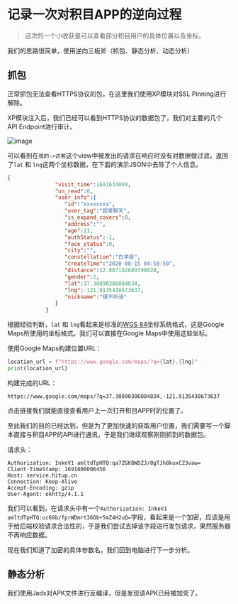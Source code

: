 # 记录一次对积目APP的逆向过程

> 这次的一个小收获是可以查看部分积目用户的具体位置以及坐标。

我们的思路很简单，使用逆向三板斧（抓包、静态分析、动态分析）

## 抓包

正常抓包无法查看HTTPS协议的包，在这里我们使用XP模块对SSL Pinning进行解除。

XP模块注入后，我们已经可以看到HTTPS协议的数据包了，我们对主要的几个API Endpoint进行审计。

![image](https://github.com/Evil0ctal/JiMu-APP-Client/assets/20760448/afd94a50-bfe7-412c-8e6f-fe2fcef8f5fb)


可以看到在`我的->访客`这个view中被发出的请求在响应时没有对数据做过滤，返回了`lat` 和 `lng`这两个坐标数据，在下面的演示JSON中去除了个人信息。

```json
{
               "visit_time":1691634089,
               "un_read":0,
               "user_info":{
                  "id":"xxxxxxxx",
                  "user_tag":"超爱聊天",
                  "is_expand_covers":0,
                  "address":"",
                  "age":21,
                  "authStatus":-1,
                  "face_status":0,
                  "city":"",
                  "constellation":"白羊座",
                  "createTime":"2020-08-15 04:58:50",
                  "distance":12.887182889398028,
                  "gender":2,
                  "lat":37.30890306084834,
                  "lng":-121.9135438673637,
                  "nickname":"很不听话"
               }
            }
```

根据经验判断，`lat` 和 `lng`看起来是标准的[WGS 84](https://en.wikipedia.org/wiki/World_Geodetic_System)坐标系统格式，这是Google Maps所使用的坐标格式。我们可以直接在Google Maps中使用这些坐标。

使用Google Maps构建位置URL：

```python
location_url = f"https://www.google.com/maps/?q={lat},{lng}"
print(location_url)
```

构建完成的URL：

`https://www.google.com/maps/?q=37.30890306084834,-121.9135438673637`

点击链接我们就能直接查看用户上一次打开积目APP时的位置了。

至此我们的目的已经达到，但是为了更加快速的获取用户位置，我们需要写一个脚本直接与积目APP的API进行通讯，于是我们继续观察刚刚抓到的数据包。

请求头：
```
Authorization: InkeV1 amltdTpHTQ:qa7ZGK8WDZJ/8gTJh8kuxCZ3vaw=
Client-TimeStamp: 1691800006456
Host: service.hitup.cn
Connection: Keep-Alive
Accept-Encoding: gzip
User-Agent: okhttp/4.1.1
```

我们可以看到，在请求头中有一个`Authorization: InkeV1 amltdTpHTQ:uc68b/fprWDmrt36Ob+5mZ4H2uQ=`字段，看起来是一个加密，应该是用于给后端校验请求合法性的，于是我们尝试去掉该字段进行发包请求，果然服务器不再响应数据。

现在我们知道了加密的具体参数名，我们回到电脑进行下一步分析。

## 静态分析

我们使用Jadx对APK文件进行反编译，但是发现该APK已经被加壳了。


